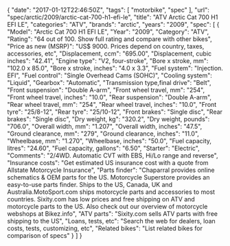 {
    "date": "2017-01-12T22:46:50Z",
    "tags": [
        "motorbike",
        "spec"
    ],
    "url": "spec\/arctic\/2009\/arctic-cat-700-h1-efi-le",
    "title": "ATV Arctic Cat 700 H1 EFI  LE",
    "categories": "ATV",
    "brands": "arctic",
    "years": "2009",
    "spec": [
        {
            "Model": "Arctic Cat 700 H1 EFI  LE",
            "Year": "2009",
            "Category": "ATV",
            "Rating": "64 out of 100. Show full rating and compare with other bikes",
            "Price as new (MSRP)": "US$ 9000.   Prices depend on country, taxes, accessories, etc",
            "Displacement, ccm": "695.00",
            "Displacement, cubic inches": "42.41",
            "Engine type": "V2, four-stroke",
            "Bore x stroke, mm": "102.0 x 85.0",
            "Bore x stroke, inches": "4.0 x 3.3",
            "Fuel system": "Injection. EFI",
            "Fuel control": "Single Overhead Cams (SOHC)",
            "Cooling system": "Liquid",
            "Gearbox": "Automatic",
            "Transmission type,final drive": "Belt",
            "Front suspension": "Double A-arm",
            "Front wheel travel, mm": "254",
            "Front wheel travel, inches": "10.0",
            "Rear suspension": "Double A-arm",
            "Rear wheel travel, mm": "254",
            "Rear wheel travel, inches": "10.0",
            "Front tyre": "25\/8-12",
            "Rear tyre": "25\/10-12",
            "Front brakes": "Single disc",
            "Rear brakes": "Single disc",
            "Dry weight, kg": "320.2",
            "Dry weight, pounds": "706.0",
            "Overall width, mm": "1.207",
            "Overall width, inches": "47.5",
            "Ground clearance, mm": "279",
            "Ground clearance, inches": "11.0",
            "Wheelbase, mm": "1.270",
            "Wheelbase, inches": "50.0",
            "Fuel capacity, litres": "24.60",
            "Fuel capacity, gallons": "6.50",
            "Starter": "Electric",
            "Comments": "2\/4WD. Automatic CVT with EBS, Hi\/Lo range and reverse",
            "Insurance costs": "Get estimated US insurance cost with a quote from Allstate Motorcycle Insurance",
            "Parts finder": "Chaparral provides online schematics & OEM parts for the US.   Motorcycle Superstore provides an easy-to-use parts finder. Ships to the US, Canada, UK and Australia.MotoSport.com ships motorcycle parts and accessories to most countries.    Sixity.com has low prices and free shipping on ATV and motorcycle parts to the US. Also check out our overview of motorcycle webshops at Bikez.info",
            "ATV parts": "Sixity.com sells ATV parts with free shipping to the US",
            "Loans, tests, etc": "Search the web for dealers, loan costs, tests, customizing, etc",
            "Related bikes": "List related bikes for comparison of specs"
        }
    ]
}